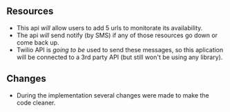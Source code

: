 ## Resources
- This api *will* allow users to add 5 urls to monitorate its availability.
- The api *will* send notify (by SMS) if any of those resources go down or come back up.
- Twilio API is *going to be* used to send these messages, so this aplication will be connected to a 3rd party API (but still won't be using any library).

## Changes
- During the implementation several changes were made to make the code cleaner.
